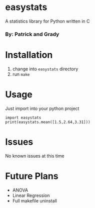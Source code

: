 # easystats
A statistics library for Python written in C  

### By: Patrick and Grady  

# Installation  
1. change into `easystats` directory  
2. run `make`  

# Usage  
Just import into your python project  
```
import easystats
print(easystats.mean([1.5,2.64,3.31]))
```

# Issues
No known issues at this time

# Future Plans  
- ANOVA  
- Linear Regression  
- Full makefile uninstall

